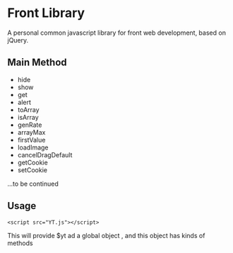 Front Library
=============

A personal common javascript library for front web development, based on jQuery.

## Main Method

* hide
* show 
* get 
* alert
* toArray
* isArray
* genRate
* arrayMax
* firstValue
* loadImage
* cancelDragDefault
* getCookie
* setCookie

...to be continued
## Usage
	<script src="YT.js"></script>

This will provide $yt ad a global object , and this object has kinds of methods
